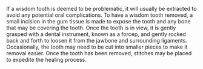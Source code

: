 If a wisdom tooth is deemed to be problematic, it will usually be extracted to avoid any potential oral complications. To have a wisdom tooth removed, a small incision in the gum tissue is made to expose the tooth and any bone that may be covering the tooth. Once the tooth is in view, it is gently grasped with a dental instrument, known as a forcep, and gently rocked back and forth to loosen it from the jawbone and surrounding ligaments. Occasionally, the tooth may need to be cut into smaller pieces to make it removal easier. Once the tooth has been removed, stitches may be placed to expedite the healing process.
